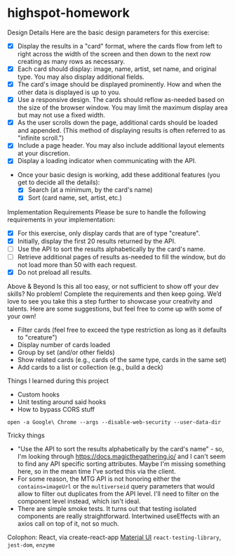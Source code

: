 # highspot-homework

Design Details
Here are the basic design parameters for this exercise:

 - [x] Display the results in a "card" format, where the cards flow from left to right across the width of the screen and then down to the next row creating as many rows as necessary.
 - [x] Each card should display: image, name, artist, set name, and original type. You may also display additional fields.
 - [x] The card's image should be displayed prominently. How and when the other data is displayed is up to you.
 - [x] Use a responsive design. The cards should reflow as-needed based on the size of the browser window. You may limit the maximum display area but may not use a fixed width.
 - [x] As the user scrolls down the page, additional cards should be loaded and appended. (This method of displaying results is often referred to as "infinite scroll.")
 - [x] Include a page header. You may also include additional layout elements at your discretion.
 - [x] Display a loading indicator when communicating with the API.
 - Once your basic design is working, add these additional features (you get to decide all the details):
   - [x] Search (at a minimum, by the card's name)
   - [x] Sort (card name, set, artist, etc.)

Implementation Requirements
Please be sure to handle the following requirements in your implementation:

 - [x] For this exercise, only display cards that are of type "creature".
 - [x] Initially, display the first 20 results returned by the API.
 - [ ] Use the API to sort the results alphabetically by the card's name.
 - [ ] Retrieve additional pages of results as-needed to fill the window, but do not load more than 50 with each request.
 - [x] Do not preload all results.

Above & Beyond
Is this all too easy, or not sufficient to show off your dev skills? No problem! Complete the requirements and then keep going. We’d love to see you take this a step further to showcase your creativity and talents. Here are some suggestions, but feel free to come up with some of your own!

 - Filter cards (feel free to exceed the type restriction as long as it defaults to "creature")
 - Display number of cards loaded
 - Group by set (and/or other fields)
 - Show related cards (e.g., cards of the same type, cards in the same set)
 - Add cards to a list or collection (e.g., build a deck)




Things I learned during this project
- Custom hooks
- Unit testing around said hooks
- How to bypass CORS stuff

```
open -a Google\ Chrome --args --disable-web-security --user-data-dir
```

Tricky things

 - "Use the API to sort the results alphabetically by the card's name" - so, I'm looking through https://docs.magicthegathering.io/ and I can't seem to find any API specific sorting attributes. Maybe I'm missing something here, so in the mean time I've sorted this via the client.
 - For some reason, the MTG API is not honoring either the `contains=imageUrl` or the `multiverseid` query parameters that would allow to filter out duplicates from the API level. I'll need to filter on the component level instead, which isn't ideal.
 - There are simple smoke tests. It turns out that testing isolated components are really straightforward. Intertwined useEffects with an axios call on top of it, not so much.  

Colophon:
React, via create-react-app
[Material UI](https://material-ui.com/)
`react-testing-library`, `jest-dom`, `enzyme`
